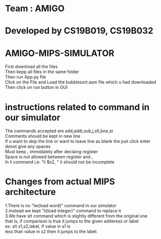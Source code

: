 # Team : AMIGO
# Developed by CS19B019, CS19B032
# AMIGO-MIPS-SIMULATOR
First download all the files<br/>
Then kepp all files in the same folder<br/>
Then run App.py file<br/>
Click on the File and Load the bubblesort.asm file which u had downloaded<br/>
Then click on run button in GUI<br/>
# instructions related to command in our simulator
The commands accepted are add,addi,sub,j,slt,bne,st<br/>
Comments should be kept in new line<br/>
If u want to skip the line or want to leave line as blank the just click enter donot give any spaces<br/>
Must keep , immidiately after declaing register<br/>
Space is not allowed between register and ,<br/>
In li command i,e: "li $s2, " it should not be incomplete<br/>
# Changes from actual MIPS architecture
1.There is no "lw(load word)" command in our simulator<br/>
2.Instead we kept "li(load integer)" command to replace it<br/>
3.We have slt command which is slightly different from the original one<br/>  that is, if comparison is true it jumps to the given adderess or label<br/>  ex: slt $s1,$s2,label, if value in s1 is <br/>  less than value in s2 then it jumps to the label.

